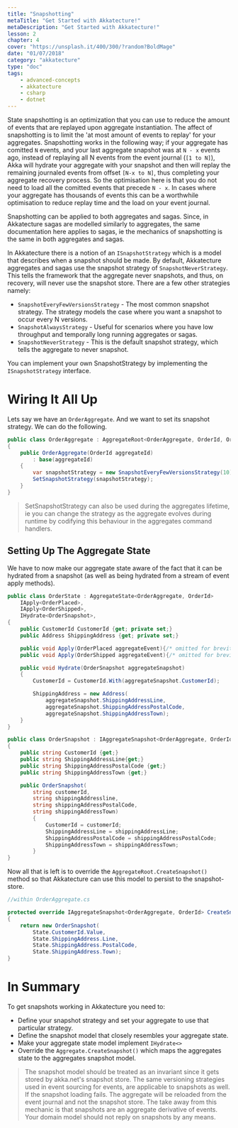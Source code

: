 ```yaml
---
title: "Snapshotting"
metaTitle: "Get Started with Akkatecture!"
metaDescription: "Get Started with Akkatecture!"
lesson: 2
chapter: 4
cover: "https://unsplash.it/400/300/?random?BoldMage"
date: "01/07/2018"
category: "akkatecture"
type: "doc"
tags:
    - advanced-concepts
    - akkatecture
    - csharp
    - dotnet
---
```

State snapshotting is an optimization that you can use to reduce the amount of events that are replayed upon aggregate instantiation. The affect of snapshotting is to limit the 'at most amount of events to replay' for your aggregates. Snapshotting works in the following way; if your aggregate has comitted `N` events, and your last aggregate snapshot was at `N - x` events ago, instead of replaying all N events from the event journal (`[1 to N]`), Akka will hydrate your aggregate with your snapshot and then will replay the remaining journaled events from offset `[N-x to N]`, thus completing your aggregate recovery process. So the optimisation here is that you do not need to load all the comitted events that precede `N - x`. In cases where your aggregate has thousands of events this can be a worthwhile optimisation to reduce replay time and the load on your event journal.

Snapshotting can be applied to both aggregates and sagas. Since, in Akkatecture sagas are modelled similarly to aggregates, the same documentation here applies to sagas, ie the mechanics of snapshotting is the same in both aggregates and sagas.

In Akkatecture there is a notion of an `ISnapshotStrategy` which is a model that describes when a snapshot should be made. By default, Akkatecture aggregates and sagas use the snapshot strategy of `SnapshotNeverStrategy`. This tells the framework that the aggregate never snapshots, and thus, on recovery, will never use the snapshot store. There are a few other strategies namely:

* `SnapshotEveryFewVersionsStrategy` - The most common snapshot strategy. The strategy models the case where you want a snapshot to occur every N versions.
* `SnapshotAlwaysStrategy` - Useful for scenarios where you have low throughput and temporally long running aggregates or sagas.
* `SnapshotNeverStrategy` - This is the default snapshot strategy, which tells the aggregate to never snapshot.

You can implement your own SnapshotStrategy by implementing the `ISnapshotStrategy` interface.

# Wiring It All Up

Lets say we have an `OrderAggregate`. And we want to set its snapshot strategy. We can do the following.

```csharp
public class OrderAggregate : AggregateRoot<OrderAggregate, OrderId, OrderState>
{
    public OrderAggregate(OrderId aggregateId)
        : base(aggregateId)
    {
        var snapshotStrategy = new SnapshotEveryFewVersionsStrategy(10);
        SetSnapshotStrategy(snapshotStrategy);
    }
}
```
> SetSnapshotStrategy can also be used during the aggregates lifetime, ie you can change the strategy as the aggregate evolves during runtime by codifying this behaviour in the aggregates command handlers.

## Setting Up The Aggregate State

We have to now make our aggregate state aware of the fact that it can be hydrated from a snapshot (as well as being hydrated from a stream of event apply methods).


```csharp
public class OrderState : AggregateState<OrderAggregate, OrderId>
    IApply<OrderPlaced>,
    IApply<OrderShipped>,
    IHydrate<OrderSnapshot>,
{
    public CustomerId CustomerId {get; private set;}
    public Address ShippingAddress {get; private set;}

    public void Apply(OrderPlaced aggregateEvent){/* omitted for brevity */}
    public void Apply(OrderShipped aggregateEvent){/* omitted for brevity */}

    public void Hydrate(OrderSnapshot aggregateSnapshot)
    {
        CustomerId = CustomerId.With(aggregateSnapshot.CustomerId);

        ShippingAddress = new Address(
            aggregateSnapshot.ShippingAddressLine,
            aggregateSnapshot.ShippingAddressPostalCode,
            aggregateSnapshot.ShippingAddressTown);
    }
}

public class OrderSnapshot : IAggregateSnapshot<OrderAggregate, OrderId>
{
    public string CustomerId {get;}
    public string ShippingAddressLine{get;}
    public string ShippingAddressPostalCode {get;}
    public string ShippingAddressTown {get;}

    public OrderSnapshot(
        string customerId,
        string shippingAddressline,
        string shippingAddressPostalCode,
        string shippingAddressTown)
        {
            CustomerId = customerId;
            ShippingAddressLine = shippingAddressLine;
            ShippingAddressPostalCode = shippingAddressPostalCode;
            ShippingAddressTown = shippingAddressTown;
        }
}
```

Now all that is left is to override the `AggregateRoot.CreateSnapshot()` method so that Akkatecture can use this model to persist to the snapshot-store.

```csharp
//within OrderAggregate.cs

protected override IAggregateSnapshot<OrderAggregate, OrderId> CreateSnapshot()
{
    return new OrderSnapshot(
        State.CustomerId.Value,
        State.ShippingAddress.Line,
        State.ShippingAddress.PostalCode,
        State.ShippingAddress.Town);
}
```

# In Summary

To get snapshots working in Akkatecture you need to:

* Define your snapshot strategy and set your aggregate to use that particular strategy.
* Define the snapshot model that closely resembles your aggregate state.
* Make your aggregate state model implement `IHydrate<>`
* Override the `Aggregate.CreateSnapshot()` which maps the aggregates state to the aggregates snapshot model.

> The snapshot model should be treated as an invariant since it gets stored by akka.net's snapshot store. The same versioning strategies used in event sourcing for events, are applicable to snapshots as well. If the snapshot loading fails. The aggregate will be reloaded from the event journal and not the snapshot store. The take away from this mechanic is that snapshots are an aggregate derivative of events. Your domain model should not reply on snapshots by any means.
